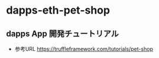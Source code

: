 # dapps-eth-pet-shop

## dapps App 開発チュートリアル

- 参考URL
https://truffleframework.com/tutorials/pet-shop
